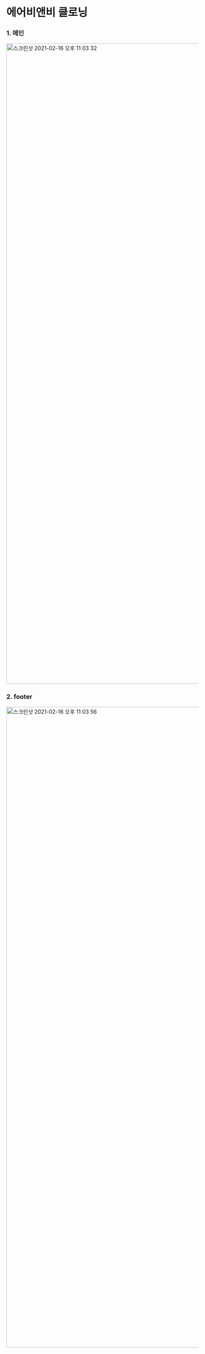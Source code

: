 # 에어비앤비 클로닝

### 1. 메인
<img width="1680" alt="스크린샷 2021-02-16 오후 11 03 32" src="https://user-images.githubusercontent.com/48682172/108073335-44beb700-70ab-11eb-9cb2-9fb337e1e362.png">

### 2. footer
<img width="1680" alt="스크린샷 2021-02-16 오후 11 03 56" src="https://user-images.githubusercontent.com/48682172/108073346-48523e00-70ab-11eb-8f34-4e3bd9011a1d.png">

